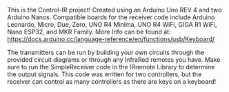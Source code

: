This is the Control-IR project! Created using an Arduino Uno REV 4 and two Arduino Nanos. 
Compatible boards for the receiver code include Arduino Leonardo, Micro, Due, Zero, UNO R4 Minima, UNO R4 WiFi, GIGA R1 WiFi, Nano ESP32, and MKR Family. 
More Info can be found at: https://docs.arduino.cc/language-reference/en/functions/usb/Keyboard/ 

The transmitters can be run by building your own circuits through the provided circuit diagrams or through any InfraRed remotes you have. Make sure to run the SimpleReceiver code in the IRremote Library to determine the output signals. 
This code was written for two controllers, but the receiver can control as many controllers as there are keys on a keyboard!
